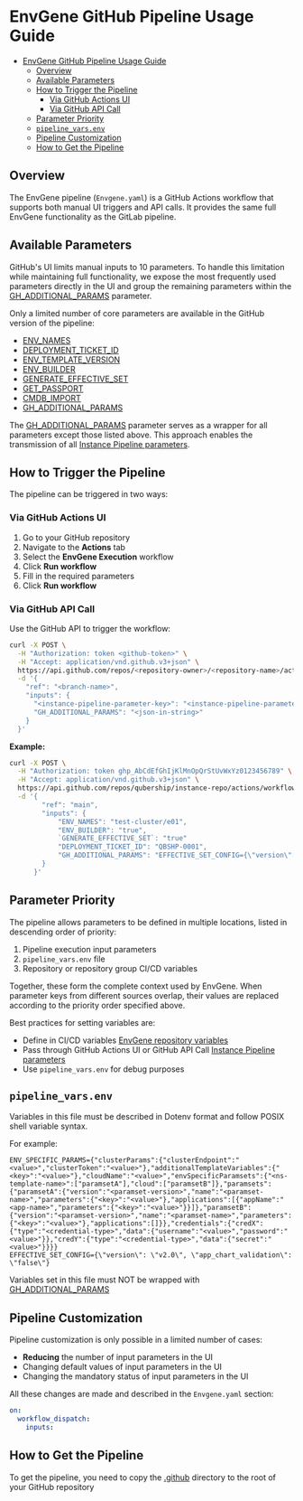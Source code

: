 # EnvGene GitHub Pipeline Usage Guide

- [EnvGene GitHub Pipeline Usage Guide](#envgene-github-pipeline-usage-guide)
  - [Overview](#overview)
  - [Available Parameters](#available-parameters)
  - [How to Trigger the Pipeline](#how-to-trigger-the-pipeline)
    - [Via GitHub Actions UI](#via-github-actions-ui)
    - [Via GitHub API Call](#via-github-api-call)
  - [Parameter Priority](#parameter-priority)
  - [`pipeline_vars.env`](#pipeline_varsenv)
  - [Pipeline Customization](#pipeline-customization)
  - [How to Get the Pipeline](#how-to-get-the-pipeline)

## Overview

The EnvGene pipeline (`Envgene.yaml`) is a GitHub Actions workflow that supports both manual UI triggers and API calls. It provides the same full EnvGene functionality as the GitLab pipeline.

## Available Parameters

GitHub's UI limits manual inputs to 10 parameters. To handle this limitation while maintaining full functionality, we expose the most frequently used parameters directly in the UI and group the remaining parameters within the [GH_ADDITIONAL_PARAMS](/docs/instance-pipeline-parameters.md#gh_additional_params) parameter.

Only a limited number of core parameters are available in the GitHub version of the pipeline:

- [ENV_NAMES](/docs/instance-pipeline-parameters.md#env_names)
- [DEPLOYMENT_TICKET_ID](/docs/instance-pipeline-parameters.md#deployment_ticket_id)
- [ENV_TEMPLATE_VERSION](/docs/instance-pipeline-parameters.md#env_template_version)
- [ENV_BUILDER](/docs/instance-pipeline-parameters.md#env_builder)
- [GENERATE_EFFECTIVE_SET](/docs/instance-pipeline-parameters.md#generate_effective_set)
- [GET_PASSPORT](/docs/instance-pipeline-parameters.md#get_passport)
- [CMDB_IMPORT](/docs/instance-pipeline-parameters.md#cmdb_import)
- [GH_ADDITIONAL_PARAMS](/docs/instance-pipeline-parameters.md#GH_ADDITIONAL_PARAMS)

The [GH_ADDITIONAL_PARAMS](/docs/instance-pipeline-parameters.md#GH_ADDITIONAL_PARAMS) parameter serves as a wrapper for all parameters except those listed above. This approach enables the transmission of all [Instance Pipeline parameters](/docs/instance-pipeline-parameters.md).

## How to Trigger the Pipeline

The pipeline can be triggered in two ways:

### Via GitHub Actions UI

1. Go to your GitHub repository
2. Navigate to the **Actions** tab
3. Select the **EnvGene Execution** workflow
4. Click **Run workflow**
5. Fill in the required parameters
6. Click **Run workflow**

### Via GitHub API Call

Use the GitHub API to trigger the workflow:

```bash
curl -X POST \
  -H "Authorization: token <github-token>" \
  -H "Accept: application/vnd.github.v3+json" \
  https://api.github.com/repos/<repository-owner>/<repository-name>/actions/workflows/Envgene.yaml/dispatches \
  -d '{
    "ref": "<branch-name>",
    "inputs": {
      "<instance-pipeline-parameter-key>": "<instance-pipeline-parameter-value>"
      "GH_ADDITIONAL_PARAMS": "<json-in-string>"
    }
  }'
```

**Example:**

```bash
curl -X POST \
  -H "Authorization: token ghp_AbCdEfGhIjKlMnOpQrStUvWxYz0123456789" \
  -H "Accept: application/vnd.github.v3+json" \
  https://api.github.com/repos/qubership/instance-repo/actions/workflows/Envgene.yaml/dispatches \
  -d '{
        "ref": "main",
        "inputs": {
            "ENV_NAMES": "test-cluster/e01",
            "ENV_BUILDER": "true",
            `GENERATE_EFFECTIVE_SET`: "true"
            "DEPLOYMENT_TICKET_ID": "QBSHP-0001",
            "GH_ADDITIONAL_PARAMS": "EFFECTIVE_SET_CONFIG={\"version\": \"v2.0\", \"app_chart_validation\": \"false\"}"
        }
      }'
```

## Parameter Priority

The pipeline allows parameters to be defined in multiple locations, listed in descending order of priority:

1. Pipeline execution input parameters
2. `pipeline_vars.env` file
3. Repository or repository group CI/CD variables

Together, these form the complete context used by EnvGene.
When parameter keys from different sources overlap, their values are replaced according to the priority order specified above.

Best practices for setting variables are:

- Define in CI/CD variables [EnvGene repository variables](/docs/envgene-repository-variables.md)
- Pass through GitHub Actions UI or GitHub API Call [Instance Pipeline parameters](/docs/instance-pipeline-parameters.md)
- Use `pipeline_vars.env` for debug purposes

## `pipeline_vars.env`

Variables in this file must be described in Dotenv format and follow POSIX shell variable syntax.

For example:

```text
ENV_SPECIFIC_PARAMS={"clusterParams":{"clusterEndpoint":"<value>","clusterToken":"<value>"},"additionalTemplateVariables":{"<key>":"<value>"},"cloudName":"<value>","envSpecificParamsets":{"<ns-template-name>":["paramsetA"],"cloud":["paramsetB"]},"paramsets":{"paramsetA":{"version":"<paramset-version>","name":"<paramset-name>","parameters":{"<key>":"<value>"},"applications":[{"appName":"<app-name>","parameters":{"<key>":"<value>"}}]},"paramsetB":{"version":"<paramset-version>","name":"<paramset-name>","parameters":{"<key>":"<value>"},"applications":[]}},"credentials":{"credX":{"type":"<credential-type>","data":{"username":"<value>","password":"<value>"}},"credY":{"type":"<credential-type>","data":{"secret":"<value>"}}}}
EFFECTIVE_SET_CONFIG={\"version\": \"v2.0\", \"app_chart_validation\": \"false\"}
```

Variables set in this file must NOT be wrapped with [GH_ADDITIONAL_PARAMS](/docs/instance-pipeline-parameters.md#gh_additional_params)

## Pipeline Customization

Pipeline customization is only possible in a limited number of cases:

- **Reducing** the number of input parameters in the UI
- Changing default values of input parameters in the UI
- Changing the mandatory status of input parameters in the UI

All these changes are made and described in the `Envgene.yaml` section:

```yaml
on:
  workflow_dispatch:
    inputs:
```

## How to Get the Pipeline

To get the pipeline, you need to copy the [.github](/github_workflows/instance-repo-pipeline/.github) directory to the root of your GitHub repository
